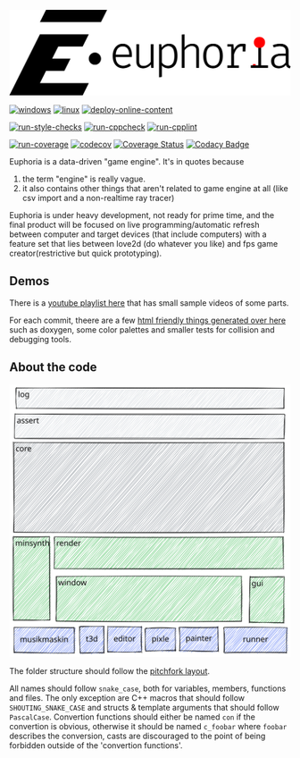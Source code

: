 ![euphoria logo](data/branding/euphoria-logo-1280.png)

[![windows](https://github.com/madeso/euphoria/workflows/windows/badge.svg?branch=master)](https://github.com/madeso/euphoria/actions?query=workflow%3Awindows)
[![linux](https://github.com/madeso/euphoria/workflows/linux/badge.svg?branch=master)](https://github.com/madeso/euphoria/actions?query=workflow%3Alinux)
[![deploy-online-content](https://github.com/madeso/euphoria/actions/workflows/deploy-online-content.yml/badge.svg)](https://github.com/madeso/euphoria/actions/workflows/deploy-online-content.yml)

[![run-style-checks](https://github.com/madeso/euphoria/actions/workflows/run-style-checks.yml/badge.svg)](https://github.com/madeso/euphoria/actions/workflows/run-style-checks.yml)
[![run-cppcheck](https://github.com/madeso/euphoria/actions/workflows/run-cppcheck.yml/badge.svg)](https://github.com/madeso/euphoria/actions/workflows/run-cppcheck.yml)
[![run-cpplint](https://github.com/madeso/euphoria/actions/workflows/run-cpplint.yml/badge.svg)](https://github.com/madeso/euphoria/actions/workflows/run-cpplint.yml)

[![run-coverage](https://github.com/madeso/euphoria/actions/workflows/run-coverage.yml/badge.svg)](https://github.com/madeso/euphoria/actions/workflows/run-coverage.yml)
[![codecov](https://codecov.io/gh/madeso/euphoria/branch/master/graph/badge.svg?token=V9K2H0U03G)](https://codecov.io/gh/madeso/euphoria) [![Coverage Status](https://coveralls.io/repos/github/madeso/euphoria/badge.svg?branch=master)](https://coveralls.io/github/madeso/euphoria?branch=master) [![Codacy Badge](https://app.codacy.com/project/badge/Grade/6383de4f5f4645a2a63eb47e2ab045e6)](https://www.codacy.com/gh/madeso/euphoria/dashboard?utm_source=github.com&amp;utm_medium=referral&amp;utm_content=madeso/euphoria&amp;utm_campaign=Badge_Grade)


Euphoria is a data-driven "game engine". It's in quotes because

1. the term "engine" is really vague.
2. it also contains other things that aren't related to game engine at all (like csv import and a non-realtime ray tracer)

Euphoria is under heavy development, not ready for prime time, and the final product will be focused on live programming/automatic refresh between computer and target devices (that include computers) with a feature set that lies between love2d (do whatever you like) and fps game creator(restrictive but quick prototyping).


## Demos
There is a [youtube playlist here](https://www.youtube.com/playlist?list=PLLZf3o2GDQ_iTb2AjfPWNMu0IPSetTOhx) that has small sample videos of some parts.

For each commit, theere are a few [html friendly things generated over here](https://i.madeso.me/euphoria/) such as doxygen, some color palettes and smaller tests for collision and debugging tools.


## About the code

![project layout](./docs/euphoria.excalidraw.svg)

The folder structure should follow the [pitchfork layout](https://github.com/vector-of-bool/pitchfork).

All names should follow `snake_case`, both for variables, members, functions and files. The only exception are C++ macros that should follow `SHOUTING_SNAKE_CASE` and structs & template arguments that should follow `PascalCase`. Convertion functions should either be named `con` if the convertion is obvious, otherwise it should be named `c_foobar` where `foobar` describes the conversion, casts are discouraged to the point of being forbidden outside of the 'convertion functions'.

